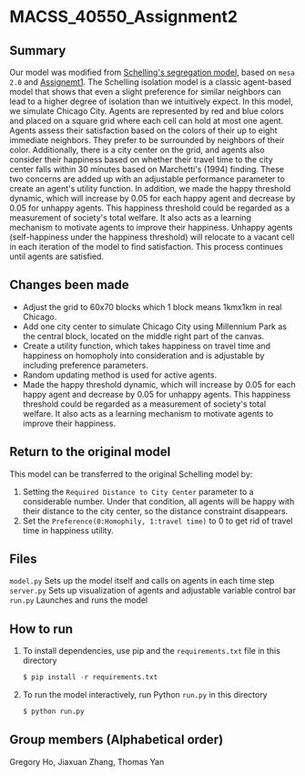# MACSS_40550_Assignment2

## Summary
Our model was modified from [Schelling's segregation model](https://github.com/jmclip/MACSS-40550-ABM/tree/main/2_Schelling/mesa_schelling), based on `mesa 2.0` and [Assignemt1](https://github.com/naivetoad/MACSS_40550_Assignment1). The Schelling isolation model is a classic agent-based model that shows that even a slight preference for similar neighbors can lead to a higher degree of isolation than we intuitively expect. In this model, we simulate Chicago City. Agents are represented by red and blue colors and placed on a square grid where each cell can hold at most one agent.  Agents assess their satisfaction based on the colors of their up to eight immediate neighbors.  They prefer to be surrounded by neighbors of their color. Additionally, there is a city center on the grid, and agents also consider their happiness based on whether their travel time to the city center falls within 30 minutes based on Marchetti's (1994) finding. These two concerns are added up with an adjustable performance parameter to create an agent's utility function. In addition, we made the happy threshold dynamic, which will increase by 0.05 for each happy agent and decrease by 0.05 for unhappy agents. This happiness threshold could be regarded as a measurement of society's total welfare. It also acts as a learning mechanism to motivate agents to improve their happiness. Unhappy agents (self-happiness under the happiness threshold) will relocate to a vacant cell in each iteration of the model to find satisfaction. This process continues until agents are satisfied.

## Changes been made
+ Adjust the grid to 60x70 blocks which 1 block means 1kmx1km in real Chicago.
+ Add one city center to simulate Chicago City using Millennium Park as the central block, located on the middle right part of the canvas.
+ Create a utility function, which takes happiness on travel time and happiness on homopholy into consideration and is adjustable by including preference parameters.
+ Random updating method is used for active agents.
+ Made the happy threshold dynamic, which will increase by 0.05 for each happy agent and decrease by 0.05 for unhappy agents. This happiness threshold could be regarded as a measurement of society's total welfare. It also acts as a learning mechanism to motivate agents to improve their happiness.

## Return to the original model
This model can be transferred to the original Schelling model by:
1. Setting the `Required Distance to City Center` parameter to a considerable number. Under that condition, all agents will be happy with their distance to the city center, so the distance constraint disappears.
2. Set the `Preference(0:Homophily, 1:travel time)` to 0 to get rid of travel time in happiness utility.


## Files
`model.py` Sets up the model itself and calls on agents in each time step\
`server.py` Sets up visualization of agents and adjustable variable control bar\
`run.py` Launches and runs the model

## How to run
1. To install dependencies, use pip and the `requirements.txt` file in this directory
   ```python
   $ pip install -r requirements.txt
3. To run the model interactively, run Python `run.py` in this directory
   ```python
   $ python run.py

## Group members (Alphabetical order)
Gregory Ho, Jiaxuan Zhang, Thomas Yan

